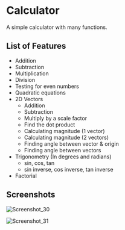 # Calculator

<!-- try to refactor your code -->
A simple calculator with many functions. 

## List of Features
* Addition
* Subtraction
* Multiplication
* Division
* Testing for even numbers
* Quadratic equations
* 2D Vectors
    * Addition
    * Subtraction
    * Multiply by a scale factor
    * Find the dot product
    * Calculating magnitude (1 vector)
    * Calculating magnitude (2 vectors)
    * Finding angle between vector & origin
    * Finding angle between vectors
* Trigonometry   (In degrees and radians)
    * sin, cos, tan 
    * sin inverse, cos inverse, tan inverse
* Factorial

## Screenshots
![Screenshot_30](https://user-images.githubusercontent.com/53381103/136450755-ceefec99-f968-41cf-9972-bfd81a51a9d0.png)

![Screenshot_31](https://user-images.githubusercontent.com/53381103/136450921-5827abb6-1d29-4e47-a8a1-1a233473faa8.png)
